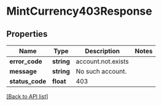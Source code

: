 # MintCurrency403Response

## Properties

Name | Type | Description | Notes
------------ | ------------- | ------------- | -------------
**error_code** | **string** | account.not.exists |
**message** | **string** | No such account. |
**status_code** | **float** | 403 |

[[Back to API list]](../../README.md#api-endpoints)
